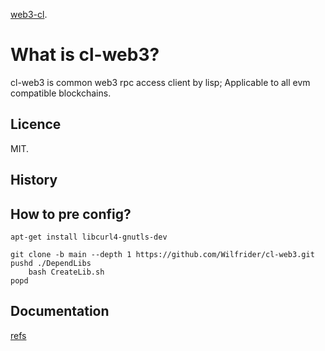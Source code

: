 [web3-cl](https://github.com/Wilfrider/cl-web3.git).

# What is cl-web3?


cl-web3 is common web3 rpc access client by lisp; Applicable to all evm compatible blockchains.

## Licence

MIT.

## History


## How to pre config?

    apt-get install libcurl4-gnutls-dev

    git clone -b main --depth 1 https://github.com/Wilfrider/cl-web3.git
    pushd ./DependLibs
        bash CreateLib.sh
    popd

## Documentation

[refs](https://github.com/Wilfrider/cl-web3/wiki)
